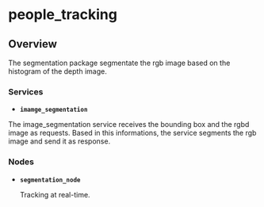 # people_tracking
## Overview
The segmentation package segmentate the rgb image based on the histogram of the depth image.

### Services
* **`imamge_segmentation`**

The image_segmentation service receives the bounding box and the rgbd image as requests. Based in this informations, the service segments the rgb image and send it as response.

### Nodes
* **`segmentation_node`**

    Tracking at real-time.